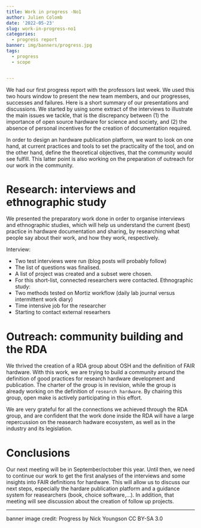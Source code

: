 ```yaml
---
title: Work in progress -No1
author: Julien Colomb
date: '2022-05-23'
slug: work-in-progress-no1
categories:
  - progress report
banner: img/banners/progress.jpg  
tags:
  - progress
  - scope


---
```


We had our first progress report with the professors last week.
We used this two hours window to present the new team members, and our progresses, successes and failures.
Here is a short summary of our presentations and discussions.
We started by using some extract of the interviews to illustrate the main issues we tackle,
that is the discrepancy between 
(1) the importance of open source hardware for science and society, and
(2) the absence of personal incentives for the creation of documentation required.

In order to design an hardware publication platform, we want to look on one hand, at current practices and tools to set the practicality of the tool, 
and on the other hand, define the theoretical objectives, that the community would see fulfill.
This latter point is also working on the preparation of outreach for our work in the community.

# Research: interviews and ethnographic study

We presented the preparatory work done in order to organise interviews and ethnographic studies, 
which will help us understand the current (best) practice in hardware documentation and sharing, by researching what people say about their work, and how they work, respectively.

Interview: 
- Two test interviews were run (blog posts will probably follow)
- The list of questions was  finalised.
- A list of project was created and a subset were chosen.
- For this short-list, connected researchers were contacted.
Ethnographic study:
- Two methods tested on Mortiz workflow (daily lab journal versus intermittent work diary) 
- Time intensive job for the researcher
- Starting to contact external researhers


# Outreach: community building and the RDA 

We thrived the creation of a RDA group about OSH and the definition of FAIR hardware.
With this work, we are trying to build a community around the definition of 
good practices for research hardware development and publication.
The charter of the group is in revision, while the group is already working on the 
definition of `research hardware`. 
By chairing this group, open make is actively participating in this effort.

We are very grateful for all the connections we achieved through the RDA group,
and are confident that the work done inside the RDA will have a large repercussion
on the reasearch hadware ecosystem, as well as in the industry and its legislation.



# Conclusions

Our next meeting will be in September/october this year.
Until then, we need to continue our work to get the first analyses of the interviews
and some insights into FAIR definitions for hardware.
This will allow us to discuss our next steps, especially the hardare publication platform and a guidance system for reasearchers (book, choice software,...).
In addition, that meeting will see discussion about the creation of follow up projects.

---

banner image credit:
Progress by Nick Youngson CC BY-SA 3.0 